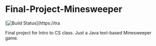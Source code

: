 # Final-Project-Minesweeper

[![Build Status](https://travis-ci.com/eZSnake/Final-Project-Minesweeper.svg?branch=master)](https://tra


Final project for Intro to CS class.
Just a Java text-based Minesweeper game.
